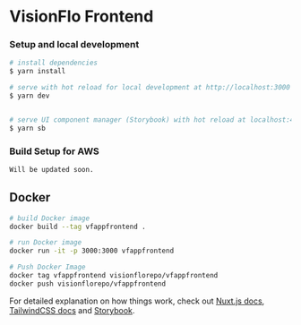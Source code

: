 # VisionFlo Frontend

### Setup and local development

```bash
# install dependencies
$ yarn install

# serve with hot reload for local development at http://localhost:3000
$ yarn dev


# serve UI component manager (Storybook) with hot reload at localhost:4000
$ yarn sb

```

### Build Setup for AWS

```bash
Will be updated soon.
```

## Docker

```bash
# build Docker image
docker build --tag vfappfrontend .

# run Docker image
docker run -it -p 3000:3000 vfappfrontend

# Push Docker Image
docker tag vfappfrontend visionflorepo/vfappfrontend
docker push visionflorepo/vfappfrontend
```

For detailed explanation on how things work, check out [Nuxt.js docs](https://nuxtjs.org), [TailwindCSS docs](https://tailwindcss.com/) and [Storybook](https://storybook.js.org/).
